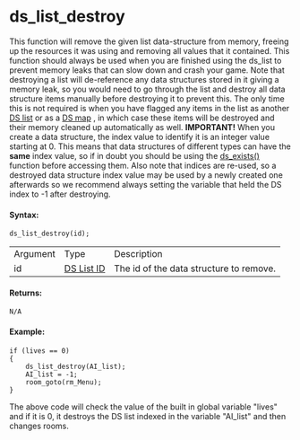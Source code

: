 # ds_list_destroy

This function will remove the given list data-structure from memory,
freeing up the resources it was using and removing all values that it
contained. This function should always be used when you are finished
using the ds_list to prevent memory leaks that can slow down and crash
your game. Note that destroying a list will de-reference any data
structures stored in it giving a memory leak, so you would need to go
through the list and destroy all data structure items manually before
destroying it to prevent this. The only time this is not required is
when you have flagged any items in the list as another [DS
list](DS_Lists) or as a [DS map](../DS_Maps/DS_Maps) , in which
case these items will be destroyed and their memory cleaned up
automatically as well. **IMPORTANT!** When you create a data structure,
the index value to identify it is an integer value starting at 0. This
means that data structures of different types can have the **same**
index value, so if in doubt you should be using the [ ds_exists()
](../ds_exists) function before accessing them. Also note that
indices are re-used, so a destroyed data structure index value may be
used by a newly created one afterwards so we recommend always setting
the variable that held the DS index to -1 after destroying.

#### Syntax:

``` gml
ds_list_destroy(id);
```

|          |                                                                                                             |                                         |
|----------|-------------------------------------------------------------------------------------------------------------|-----------------------------------------|
| Argument | Type                                                                                                        | Description                             |
| id       |  [DS List ID](../../../../../GameMaker_Language/GML_Reference/Data_Structures/DS_Lists/ds_list_create)  | The id of the data structure to remove. |

#### Returns:

``` gml
N/A
```

#### Example:

``` gml
if (lives == 0)
{
    ds_list_destroy(AI_list);
    AI_list = -1;
    room_goto(rm_Menu);
}
```

The above code will check the value of the built in global variable
"lives" and if it is 0, it destroys the DS list indexed in the variable
"AI_list" and then changes rooms.
